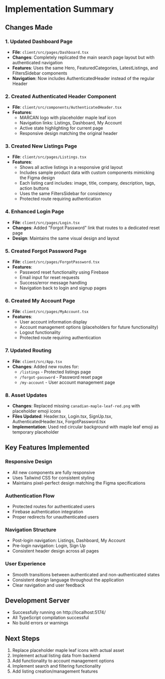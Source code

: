 # Implementation Summary

## Changes Made

### 1. Updated Dashboard Page

- **File**: `client/src/pages/Dashboard.tsx`
- **Changes**: Completely replicated the main search page layout but with authenticated navigation
- **Features**: Uses the same Hero, FeaturedCategories, LatestListings, and FiltersSidebar components
- **Navigation**: Now includes AuthenticatedHeader instead of the regular Header

### 2. Created Authenticated Header Component

- **File**: `client/src/components/AuthenticatedHeader.tsx`
- **Features**:
  - MARCAN logo with placeholder maple leaf icon
  - Navigation links: Listings, Dashboard, My Account
  - Active state highlighting for current page
  - Responsive design matching the original header

### 3. Created New Listings Page

- **File**: `client/src/pages/Listings.tsx`
- **Features**:
  - Shows all active listings in a responsive grid layout
  - Includes sample product data with custom components mimicking the Figma design
  - Each listing card includes: image, title, company, description, tags, action buttons
  - Uses the same FiltersSidebar for consistency
  - Protected route requiring authentication

### 4. Enhanced Login Page

- **File**: `client/src/pages/Login.tsx`
- **Changes**: Added "Forgot Password" link that routes to a dedicated reset page
- **Design**: Maintains the same visual design and layout

### 5. Created Forgot Password Page

- **File**: `client/src/pages/ForgotPassword.tsx`
- **Features**:
  - Password reset functionality using Firebase
  - Email input for reset requests
  - Success/error message handling
  - Navigation back to login and signup pages

### 6. Created My Account Page

- **File**: `client/src/pages/MyAccount.tsx`
- **Features**:
  - User account information display
  - Account management options (placeholders for future functionality)
  - Logout functionality
  - Protected route requiring authentication

### 7. Updated Routing

- **File**: `client/src/App.tsx`
- **Changes**: Added new routes for:
  - `/listings` - Protected listings page
  - `/forgot-password` - Password reset page
  - `/my-account` - User account management page

### 8. Asset Updates

- **Changes**: Replaced missing `canadian-maple-leaf-red.png` with placeholder emoji icons
- **Files Updated**: Header.tsx, Login.tsx, SignUp.tsx, AuthenticatedHeader.tsx, ForgotPassword.tsx
- **Implementation**: Used red circular background with maple leaf emoji as temporary placeholder

## Key Features Implemented

### Responsive Design

- All new components are fully responsive
- Uses Tailwind CSS for consistent styling
- Maintains pixel-perfect design matching the Figma specifications

### Authentication Flow

- Protected routes for authenticated users
- Firebase authentication integration
- Proper redirects for unauthenticated users

### Navigation Structure

- Post-login navigation: Listings, Dashboard, My Account
- Pre-login navigation: Login, Sign Up
- Consistent header design across all pages

### User Experience

- Smooth transitions between authenticated and non-authenticated states
- Consistent design language throughout the application
- Clear navigation and user feedback

## Development Server

- Successfully running on http://localhost:5174/
- All TypeScript compilation successful
- No build errors or warnings

## Next Steps

1. Replace placeholder maple leaf icons with actual asset
2. Implement actual listing data from backend
3. Add functionality to account management options
4. Implement search and filtering functionality
5. Add listing creation/management features
